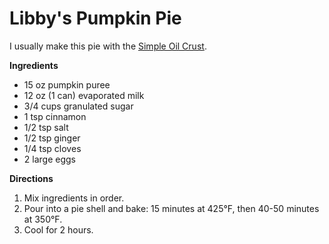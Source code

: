 Libby's Pumpkin Pie
===================

I usually make this pie with the [Simple Oil Crust](/pie_crusts/simple_oil_crust.md).

__Ingredients__

* 15 oz pumpkin puree
* 12 oz (1 can) evaporated milk
* 3/4 cups granulated sugar
* 1 tsp cinnamon
* 1/2 tsp salt
* 1/2 tsp ginger
* 1/4 tsp cloves
* 2 large eggs

__Directions__

1. Mix ingredients in order.
2. Pour into a pie shell and bake:
   15 minutes at 425°F, then
   40-50 minutes at 350°F.
3. Cool for 2 hours.
